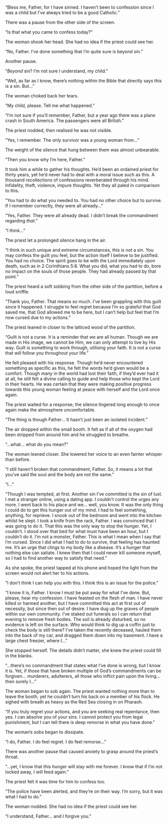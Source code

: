 “Bless me, Father, for I have sinned. I haven’t been to confession since I was a child but I’ve always tried to be a good Catholic.”

There was a pause from the other side of the screen.

“Is that what you came to confess today?”

The woman shook her head. She had no idea if the priest could see her.

“No, Father. I’ve done something that I’m quite sure is beyond sin.”

Another pause.

“*Beyond* sin? I’m not sure I understand, my child.”

“Well, as far as I know, there’s nothing within the Bible that directly says this is a sin. But…”

The woman choked back her tears.

“My child, please. Tell me what happened.”

“I’m not sure if you’ll remember, Father, but a year ago there was a plane crash in South America. The passengers were all British.”

The priest nodded, then realised he was not visible.

“Yes, I remember. The only survivor was a young woman from…”

The weight of the silence that hung between them was almost unbearable.

“Then you know why I’m here, Father.”

It took him a while to gather his thoughts. He’d been an ordained priest for thirty years, yet he’d never had to deal with a moral issue such as this. A thousand recollections of confessions reverberated through his mind. Infidelity, theft, violence, impure thoughts. Yet they all paled in comparison to this.

“You had to do what you needed to. You had no other choice but to survive. If I remember correctly, they were all already…”

“Yes, Father. They were all already dead. I didn’t break the commandment regarding *that*.”

“I think…”

The priest let a prolonged silence hang in the air.

“I think in such unique and extreme circumstances, this is not a sin. You may confess the guilt you feel, but the action itself I believe to be justified. You had no choice. The spirit goes to be with the Lord immediately upon death, such as in 2 Corinthians 5:8. What you did, what you had to do, bore no impact on the souls of those people. They had already passed by that point.”

The priest heard a soft sobbing from the other side of the partition, before a loud sniffle.

“Thank you, Father. That means so much. I’ve been grappling with this guilt since it happened. I struggle to feel regret because I’m so grateful that God saved me, that God allowed me to be here, but I can’t help but feel that I’m now cursed due to my actions.”

The priest leaned in closer to the latticed wood of the partition.

“Guilt is not a curse. It is a reminder that we are all human. Though we are made in His image, we cannot be Him, we can only attempt to live by His way. Guilt is something to work through, utilising your faith. It is not a curse that will follow you throughout your life.”

He felt pleased with his response. Though he’d never encountered something as specific as this, he felt the words he’d given would be a comfort. Though many in the world had lost their faith, if they’d ever had it at all, he still felt a divine calling to guide and help those who kept the Lord in their hearts. He was certain that they were making positive progress towards this young woman feeling at peace with herself and the Lord once again.

The priest waited for a response; the silence lingered long enough to once again make the atmosphere uncomfortable.

“The thing is though Father… It hasn’t just been an isolated incident.”

The air dropped within the small booth. It felt as if all of the oxygen had been stripped from around him and he struggled to breathe.

“…what… what do you mean?”

The woman leaned closer. She lowered her voice to an even fainter whisper than before.

“I still haven’t broken that commandment, Father. So, it means a lot that you’ve said the soul and the body are not the same.”

“I…”

“Though I was tempted, at first. Another sin I’ve committed is the sin of lust. I met a stranger online, using a dating app. I couldn’t control the urges any more. I went back to his place and we… well, you know. It was the only thing I could do to get this hunger out of my mind. I had to feel something, anything, for reprieve. I snook out of the bedroom and went into the kitchen whilst he slept. I took a knife from the rack, Father. I was convinced that I was going to do it. That this was the only way to stop the hunger. Yet, I couldn’t. I stood over that bed for what must have been an hour, but I couldn’t do it. I’m not a monster, Father. This is what I mean when I say that I’m cursed. Since I did what I had to do to survive, that feeling has haunted me. It’s an urge that clings to my body like a disease. It’s a hunger that nothing else can satiate. I knew then that I could never kill someone myself, so I had to find another way to satisfy that need.”

As she spoke, the priest tapped at his phone and hoped the light from the screen would not alert her to his actions.

“I don’t think I can help you with this. I think this is an issue for the police.”

“I know it is, Father. I know I must be put away for what I’ve done. But, please, hear my confession. I have feasted on the flesh of man. I have never killed or harmed another, but I have committed this act at first out of necessity, but since then out of desire. I have dug up the graves of people within our own community. I’ve staked out funerals so I can return that evening to remove fresh bodies. The soil is already disturbed, so no evidence is left on the surface. Who would think to dig up a coffin just to check the body is still there? I’ve taken the recently deceased, hauled them into the back of my car, and dragged them down into my basement. I have a large chest freezer, where I…”

She stopped herself. The details didn’t matter, she knew the priest could fill in the blanks.

“…there’s no commandment that states what I’ve done is wrong, but I know it is. Yet, if those that have broken multiple of God’s commandments can be forgiven… murderers, adulterers, all those who inflict pain upon the living… then surely I…”

The woman began to sob again. The priest wanted nothing more than to leave the booth, yet he couldn’t turn his back on a member of his flock. He sighed with breath as heavy as the Red Sea closing in on Pharaoh.

“If you truly regret your actions, and you are seeking real repentance, then yes. I can absolve you of your sins. I cannot protect you from legal punishment, but I can tell there is deep remorse in what you have done.”

The woman’s sobs began to dissipate.

“I do, Father. I do feel regret. I do feel remorse…”

There was another pause that caused anxiety to grasp around the priest’s throat.

“…yet, I know that this hunger will stay with me forever. I know that if I’m not locked away, I will feed again.”

The priest felt it was time for him to confess too.

“The police have been alerted, and they’re on their way. I’m sorry, but it was what I had to do.”

The woman nodded. She had no idea if the priest could see her.

“I understand, Father… and I forgive you.”